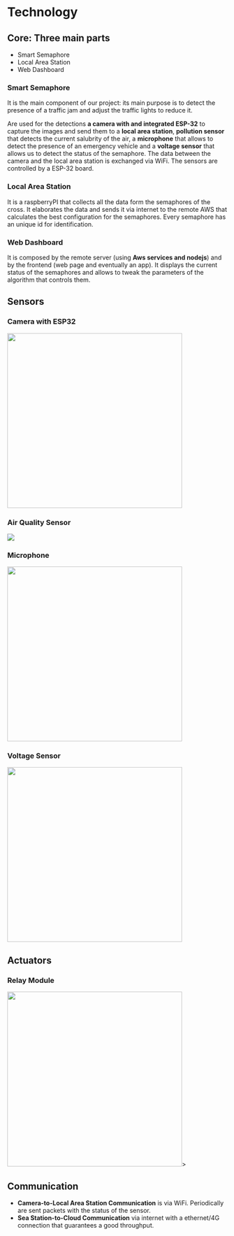 # Technology

## Core: Three main parts
- Smart Semaphore
- Local Area Station
- Web Dashboard

### Smart Semaphore
It is the main component of our project: its main purpose is to detect the presence of a traffic jam and adjust the traffic lights to reduce it.

Are used for the detections **a camera with and integrated ESP-32** to capture the images and send them to a **local area station**, **pollution sensor** that detects the current salubrity of the air, a **microphone** that allows to detect the presence of an emergency vehicle and a **voltage sensor** that allows us to detect the status of the semaphore.
The data between the camera and the local area station is exchanged via WiFi.
The sensors are controlled by a ESP-32 board.

### Local Area Station
It is a raspberryPI that collects all the data form the semaphores of the cross. It elaborates the data and sends it via internet to the remote AWS that calculates the best configuration for the semaphores. Every semaphore has an unique id for identification.

### Web Dashboard
It is composed by the remote server (using **Aws services and nodejs**) and by the frontend (web page and eventually an app). It displays the current status of the semaphores and allows to tweak the parameters of the algorithm that controls them.

## Sensors


### Camera with ESP32
<img src="https://github.com/mralko99/Iot-Project/blob/main/img/camera_esp32.jpg" width="400">

### Air Quality Sensor
<img src="https://github.com/mralko99/Iot-Project/blob/main/img/air_sensor.jpg">

### Microphone
<img src="https://github.com/mralko99/Iot-Project/blob/main/img/microphone.jpg" width="400">

### Voltage Sensor

<img src="https://images-na.ssl-images-amazon.com/images/I/51HVZdowtJL._AC_SL1001_.jpg"  width=400/>


## Actuators

### Relay Module

<img src="https://github.com/mralko99/Iot-Project/blob/main/img/relay_module.jpg" width="400">>


## Communication
- **Camera-to-Local Area Station Communication** is via WiFi. Periodically are sent packets with the status of the sensor.
- **Sea Station-to-Cloud Communication**  via internet with a ethernet/4G connection that guarantees a good throughput.
